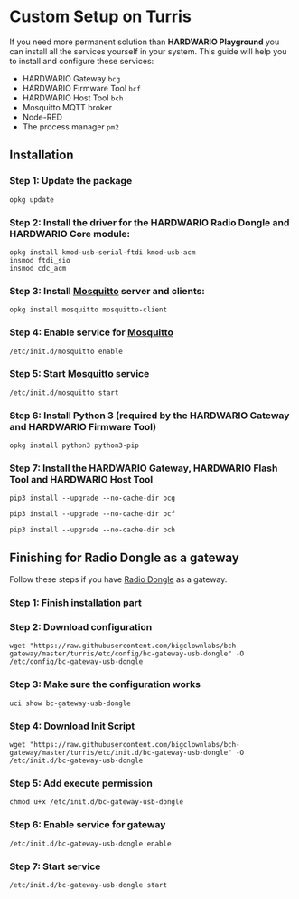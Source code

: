 # Custom Setup on Turris

If you need more permanent solution than **HARDWARIO Playground** you can install all the services yourself in your system. This guide will help you to install and configure these services:

* HARDWARIO Gateway `bcg`
* HARDWARIO Firmware Tool `bcf`
* HARDWARIO Host Tool `bch`
* Mosquitto MQTT broker
* Node-RED
* The process manager `pm2`

## Installation

### Step 1: Update the package

```text
opkg update
```

### Step 2: Install the driver for the HARDWARIO **Radio Dongle** and HARDWARIO **Core module**:

```text
opkg install kmod-usb-serial-ftdi kmod-usb-acm
insmod ftdi_sio
insmod cdc_acm
```

### Step 3: Install [**Mosquitto**](https://mosquitto.org/) server and clients:

```text
opkg install mosquitto mosquitto-client
```

### Step 4: Enable service for [**Mosquitto**](https://mosquitto.org/)

```text
/etc/init.d/mosquitto enable
```

### Step 5: Start [**Mosquitto**](https://mosquitto.org/) service

```text
/etc/init.d/mosquitto start
```

### Step 6: Install **Python 3** \(required by the HARDWARIO **Gateway** and HARDWARIO **Firmware Tool**\)

```text
opkg install python3 python3-pip
```

### Step 7: Install the HARDWARIO **Gateway**, HARDWARIO **Flash Tool** and HARDWARIO **Host Tool**

```text
pip3 install --upgrade --no-cache-dir bcg
```

```text
pip3 install --upgrade --no-cache-dir bcf
```

```text
pip3 install --upgrade --no-cache-dir bch
```

## Finishing for Radio Dongle as a gateway

Follow these steps if you have [Radio Dongle](https://shop.bigclown.com/radio-dongle) as a gateway.

### Step 1: Finish [installation](custom-setup-on-turris.md#installation) part

### Step 2: Download configuration

```text
wget "https://raw.githubusercontent.com/bigclownlabs/bch-gateway/master/turris/etc/config/bc-gateway-usb-dongle" -O /etc/config/bc-gateway-usb-dongle
```

### Step 3: Make sure the configuration works

```text
uci show bc-gateway-usb-dongle
```

### Step 4: Download Init Script

```text
wget "https://raw.githubusercontent.com/bigclownlabs/bch-gateway/master/turris/etc/init.d/bc-gateway-usb-dongle" -O /etc/init.d/bc-gateway-usb-dongle
```

### Step 5: Add execute permission

```text
chmod u+x /etc/init.d/bc-gateway-usb-dongle
```

### Step 6: Enable service for gateway

```text
/etc/init.d/bc-gateway-usb-dongle enable
```

### Step 7: Start service

```text
/etc/init.d/bc-gateway-usb-dongle start
```

